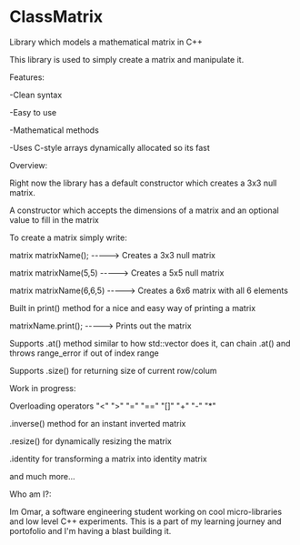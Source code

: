 # ClassMatrix

Library which models a mathematical matrix in C++




This library is used to simply create a matrix and manipulate it.

Features:

-Clean syntax

-Easy to use

-Mathematical methods

-Uses C-style arrays dynamically allocated so its fast




Overview:

Right now the library has a default constructor which creates a 3x3 null matrix.

A constructor which accepts the dimensions of a matrix and an optional value to fill in the matrix

To create a matrix simply write:

matrix matrixName(); -----> Creates a 3x3 null matrix

matrix matrixName(5,5) -----> Creates a 5x5 null matrix

matrix matrixName(6,6,5) -----> Creates a 6x6 matrix with all 6 elements




Built in print() method for a nice and easy way of printing a matrix

matrixName.print(); -----> Prints out the matrix

Supports .at() method similar to how std::vector does it, can chain .at() and throws range_error if out of index range 

Supports .size() for returning size of current row/colum




Work in progress:


Overloading operators "<" ">" "=" "==" "[]" "+" "-" "*" 

.inverse() method for an instant inverted matrix

.resize() for dynamically resizing the matrix

.identity for transforming a matrix into identity matrix

and much more...




Who am I?:

Im Omar, a software engineering student working on cool micro-libraries and low level C++ experiments.
 This is a part of my learning journey and portofolio and I'm having a blast building it.

